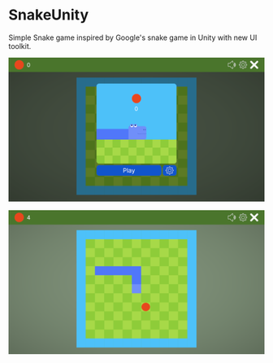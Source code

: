 # SnakeUnity
Simple Snake game inspired by Google's snake game in Unity with new UI toolkit.

![playScreen](/ReadmeImg/startScreen.png)

![playScreen](/ReadmeImg/playScreen.png)
